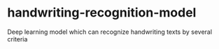 # handwriting-recognition-model
 Deep learning model which can recognize handwriting texts by several criteria
